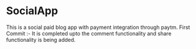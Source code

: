 # SocialApp
This is a social paid blog app with payment integration through paytm.
First Commit :- It is completed upto the comment functionality and share functionality is being added.
